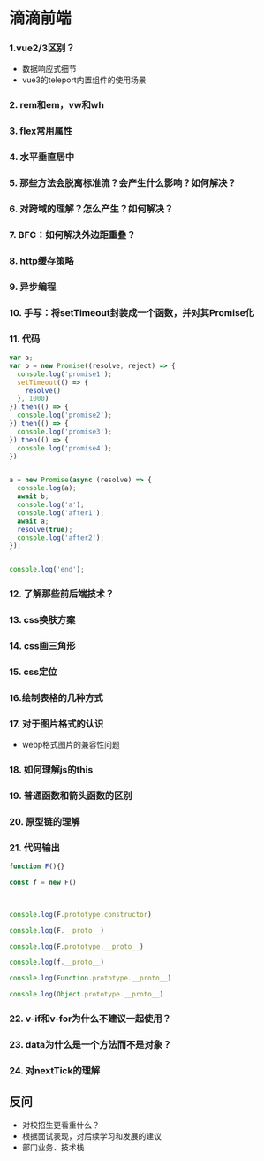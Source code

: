 # 滴滴前端

### 1.vue2/3区别？

- 数据响应式细节
- vue3的teleport内置组件的使用场景



### 2. rem和em，vw和wh



### 3. flex常用属性



### 4. 水平垂直居中



### 5. 那些方法会脱离标准流？会产生什么影响？如何解决？



### 6. 对跨域的理解？怎么产生？如何解决？



### 7. BFC：如何解决外边距重叠？



### 8. http缓存策略



### 9. 异步编程



### 10. 手写：将setTimeout封装成一个函数，并对其Promise化



### 11. 代码

```js
var a;
var b = new Promise((resolve, reject) => {
  console.log('promise1');
  setTimeout(() => {
    resolve()
  }, 1000)
}).then(() => {
  console.log('promise2');
}).then(() => {
  console.log('promise3');
}).then(() => {
  console.log('promise4');
})


a = new Promise(async (resolve) => {
  console.log(a);
  await b;
  console.log('a');
  console.log('after1');
  await a;
  resolve(true);
  console.log('after2');
});


console.log('end');

```

### 12. 了解那些前后端技术？



### 13. css换肤方案



### 14. css画三角形



### 15. css定位



### 16.绘制表格的几种方式



### 17. 对于图片格式的认识

- webp格式图片的兼容性问题



### 18. 如何理解js的this



### 19. 普通函数和箭头函数的区别



### 20. 原型链的理解



### 21. 代码输出

```js
function F(){}

const f = new F()

 

console.log(F.prototype.constructor)

console.log(F.__proto__)

console.log(F.prototype.__proto__)

console.log(f.__proto__)

console.log(Function.prototype.__proto__)

console.log(Object.prototype.__proto__)

```



### 22. v-if和v-for为什么不建议一起使用？



### 23. data为什么是一个方法而不是对象？



### 24. 对nextTick的理解



## 反问

- 对校招生更看重什么？
- 根据面试表现，对后续学习和发展的建议
- 部门业务、技术栈